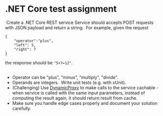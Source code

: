 # .NET Core test assignment
​
Create a .NET Core REST service
Service should accepts POST requests with JSON payload and return a string.
​
For example, given the request 
```
{  
    "operator":"plus",  
    "left": 5,  
    "right": 7  
}  
```
the response should be `"5+7=12"`.  
​
* Operator can be "plus", "minus", "multiply", "divide".  
* Operands are integers.
​
Write unit tests (e.g. with xUnit).
​
* (Challenging) Use [DynamicProxy](http://www.castleproject.org/projects/dynamicproxy/ "DynamicProxy") to make calls to the service cachable - when service is called with the same input parameters, instead of computing the result again, it should return result from cache.
​
 * Make sure you handle edge cases properly and document your solution carefully.
